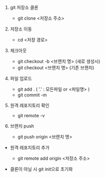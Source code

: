 1. git 저장소 클론
	- git clone <저장소 주소>
	
2. 저장소 이동
	- cd <저장 경로>
	
3. 체크아웃
	- git checkout -b <브랜치 명> (새로 생성시)
	- git checkout <브랜치 명> (기존 브랜치)
	
4. 파일 업로드
	- git add . ( '.' : 모든파일 or <파일명> )
	- git commit -m <message>
	
5. 원격 레포지토리 확인
	- git remote -v
	
6. 브랜치 push
	- git push origin <브랜치 명>
	
* 원격 레포지토리 추가
	- git remote add origin <저장소 주소>
	
* 클론이 아닐 시 git init으로 초기화
	
